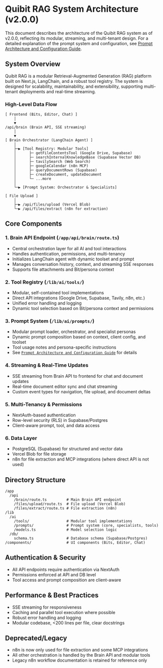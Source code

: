 # Quibit RAG System Architecture (v2.0.0)

This document describes the architecture of the Quibit RAG system as of v2.0.0, reflecting its modular, streaming, and multi-tenant design. For a detailed explanation of the prompt system and configuration, see [Prompt Architecture and Configuration Guide](./Prompt%20Architecture%20and%20Configuration%20Guide.md).

## System Overview

Quibit RAG is a modular Retrieval-Augmented Generation (RAG) platform built on Next.js, LangChain, and a robust tool registry. The system is designed for scalability, maintainability, and extensibility, supporting multi-tenant deployments and real-time streaming.

### High-Level Data Flow

```
[ Frontend (Bits, Editor, Chat) ]
    │
    ▼
/api/brain (Brain API, SSE streaming)
    │
    ▼
[ Brain Orchestrator (LangChain Agent) ]
    │
    ├─▶ [Tool Registry: Modular Tools]
    │      ├─ getFileContentsTool (Google Drive, Supabase)
    │      ├─ searchInternalKnowledgeBase (Supabase Vector DB)
    │      ├─ tavilySearch (Web Search)
    │      ├─ googleCalendar (n8n MCP)
    │      ├─ queryDocumentRows (Supabase)
    │      ├─ createDocument, updateDocument
    │      └─ ...more
    │
    └─▶ [Prompt System: Orchestrator & Specialists]

[ File Upload ]
    │
    ├─▶ /api/files/upload (Vercel Blob)
    └─▶ /api/files/extract (n8n for extraction)
```

## Core Components

### 1. Brain API Endpoint (`/app/api/brain/route.ts`)
- Central orchestration layer for all AI and tool interactions
- Handles authentication, permissions, and multi-tenancy
- Initializes LangChain agent with dynamic toolset and prompt
- Manages conversation history, context, and streaming SSE responses
- Supports file attachments and Bit/persona context

### 2. Tool Registry (`/lib/ai/tools/`)
- Modular, self-contained tool implementations
- Direct API integrations (Google Drive, Supabase, Tavily, n8n, etc.)
- Unified error handling and logging
- Dynamic tool selection based on Bit/persona context and permissions

### 3. Prompt System (`/lib/ai/prompts/`)
- Modular prompt loader, orchestrator, and specialist personas
- Dynamic prompt composition based on context, client config, and toolset
- Tool usage notes and persona-specific instructions
- See [`Prompt Architecture and Configuration Guide`](../Prompt%20Architecture%20and%20Configuration%20Guide.md) for details

### 4. Streaming & Real-Time Updates
- SSE streaming from Brain API to frontend for chat and document updates
- Real-time document editor sync and chat streaming
- Custom event types for navigation, file upload, and document deltas

### 5. Multi-Tenancy & Permissions
- NextAuth-based authentication
- Row-level security (RLS) in Supabase/Postgres
- Client-aware prompt, tool, and data access

### 6. Data Layer
- PostgreSQL (Supabase) for structured and vector data
- Vercel Blob for file storage
- n8n for file extraction and MCP integrations (where direct API is not used)

## Directory Structure

```
/app
  /api
    /brain/route.ts         # Main Brain API endpoint
    /files/upload/route.ts  # File upload (Vercel Blob)
    /files/extract/route.ts # File extraction (n8n)
/lib
  /ai
    /tools/                 # Modular tool implementations
    /prompts/               # Prompt system (core, specialists, tools)
    /models.ts              # Model selection logic
  /db/
    schema.ts               # Database schema (Supabase/Postgres)
/components/                # UI components (Bits, Editor, Chat)
```

## Authentication & Security
- All API endpoints require authentication via NextAuth
- Permissions enforced at API and DB level
- Tool access and prompt composition are client-aware

## Performance & Best Practices
- SSE streaming for responsiveness
- Caching and parallel tool execution where possible
- Robust error handling and logging
- Modular codebase, <200 lines per file, clear docstrings

## Deprecated/Legacy
- n8n is now only used for file extraction and some MCP integrations
- All other orchestration is handled by the Brain API and modular tools
- Legacy n8n workflow documentation is retained for reference only 